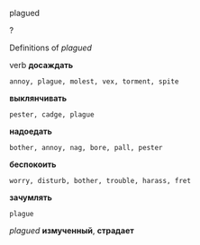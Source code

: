 plagued

?


Definitions of _plagued_

verb
**досаждать**

    annoy, plague, molest, vex, torment, spite
**выклянчивать**

    pester, cadge, plague
**надоедать**

    bother, annoy, nag, bore, pall, pester
**беспокоить**

    worry, disturb, bother, trouble, harass, fret
**зачумлять**

    plague

_plagued_
**измученный**, **страдает**